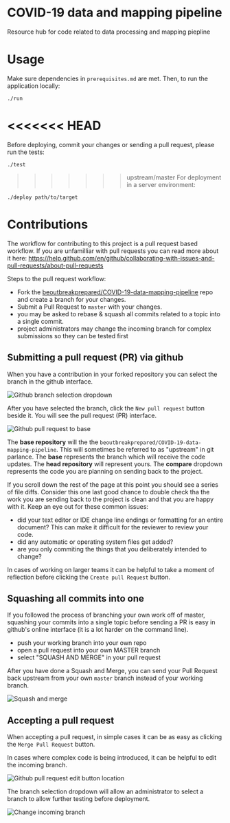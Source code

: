 # COVID-19 data and mapping pipeline
Resource hub for code related to data processing and mapping piepline

# Usage
Make sure dependencies in `prerequisites.md` are met. Then, to run the
application locally:

`./run`

<<<<<<< HEAD
=======
Before deploying, commit your changes or sending a pull request, please run the tests:

`./test`

>>>>>>> upstream/master
For deployment in a server environment:

`./deploy path/to/target`

# Contributions

The workflow for contributing to this project is a pull request based workflow. If you are unfamilliar with pull requests you can read more about it here: https://help.github.com/en/github/collaborating-with-issues-and-pull-requests/about-pull-requests

Steps to the pull request workflow:

* Fork the [beoutbreakprepared/COVID-19-data-mapping-pipeline](https://github.com/beoutbreakprepared/COVID-19-data-mapping-pipeline/) repo and create a branch for your changes.
* Submit a Pull Request to `master` with your changes.
* you may be asked to rebase & squash all commits related to a topic into a single commit.
* project administrators may change the incoming branch for complex submissions so they can be tested first 

## Submitting a pull request (PR) via github

When you have a contribution in your forked repository you can select the branch in the github interface.

![Github branch selection dropdown](docs/img/github-branch-selection.png)

After you have selected the branch, click the `New pull request` button beside it. You will see the pull request (PR) interface.

![Github pull request to base](docs/img/pullrequest-to-base.png)

The **base repository** will the the `beoutbreakprepared/COVID-19-data-mapping-pipeline`. This will sometimes be referred to as "upstream" in git parlance. 
The **base** represents the branch which will receive the code updates.
The **head repository** will represent yours. 
The **compare** dropdown represents the code you are planning on sending back to the project.

If you scroll down the rest of the page at this point you should see a series of file diffs. Consider this one last good chance to double check tha the work you are sending back to the project is clean and that you are happy with it. Keep an eye out for these common issues:

* did your text editor or IDE change line endings or formatting for an entire document? This can make it difficult for the reviewer to review your code.
* did any automatic or operating system files get added? 
* are you only commiting the things that you deliberately intended to change?

In cases of working on larger teams it can be helpful to take a moment of reflection before clicking the `Create pull Request` button. 

## Squashing all commits into one

If you followed the process of branching your own work off of master, squashing your commits into a single topic before sending a PR is easy in github's online interface (it is a lot harder on the command line). 

* push your working branch into your own repo
* open a pull request into your own MASTER branch
* select "SQUASH AND MERGE" in your pull request

After you have done a Squash and Merge, you can send your Pull Request back upstream from your own `master` branch instead of your working branch.

![Squash and merge](docs/img/squash-and-merge.png)

## Accepting a pull request

When accepting a pull request, in simple cases it can be as easy as clicking the `Merge Pull Request` button. 

In cases where complex code is being introduced, it can be helpful to edit the incoming branch.

![Github pull request edit button location](docs/img/accepting-pull-request.png)

The branch selection dropdown will allow an administrator to select a branch to allow further testing before deployment.

![Change incoming branch](docs/img/chang-incoming-branch.png)

